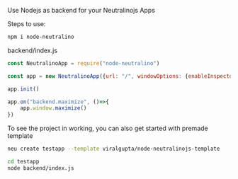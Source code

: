 Use Nodejs as backend for your Neutralinojs Apps

Steps to use:

```bash
npm i node-neutralino
```

backend/index.js
```javascript
const NeutralinoApp = require("node-neutralino")

const app = new NeutralinoApp({url: "/", windowOptions: {enableInspector: false}})

app.init()

app.on("backend.maximize", ()=>{
    app.window.maximize()
})
```

To see the project in working, you can also get started with premade template
```bash
neu create testapp --template viralgupta/node-neutralinojs-template
```

```bash
cd testapp
node backend/index.js
```
